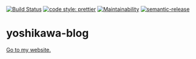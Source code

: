 [![Build Status](https://travis-ci.com/yoshikawa/yoshikawa-blog.svg?branch=master)](https://travis-ci.com/yoshikawa/yoshikawa-blog) [![code style: prettier](https://img.shields.io/badge/code_style-prettier-ff69b4.svg?style=flat-square)](https://github.com/prettier/prettier) [![Maintainability](https://api.codeclimate.com/v1/badges/01ba04a0dbd8025ac897/maintainability)](https://codeclimate.com/github/yoshikawa/yoshikawa-blog/maintainability) [![semantic-release](https://img.shields.io/badge/%20%20%F0%9F%93%A6%F0%9F%9A%80-semantic--release-e10079.svg)](https://github.com/semantic-release/semantic-release)

# yoshikawa-blog

[Go to my website.](https://yoshikawa.dev)
